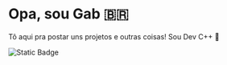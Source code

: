 # Opa, sou Gab 🇧🇷

Tô aqui pra postar uns projetos e outras coisas! Sou Dev C++ 🌳

![Static Badge](https://img.shields.io/badge/C++-%2300599C.svg?style-plastic&logo=cplusplus&logoColor=white)
